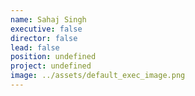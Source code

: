 ```yaml
---
name: Sahaj Singh
executive: false
director: false
lead: false
position: undefined
project: undefined
image: ../assets/default_exec_image.png
---
```

